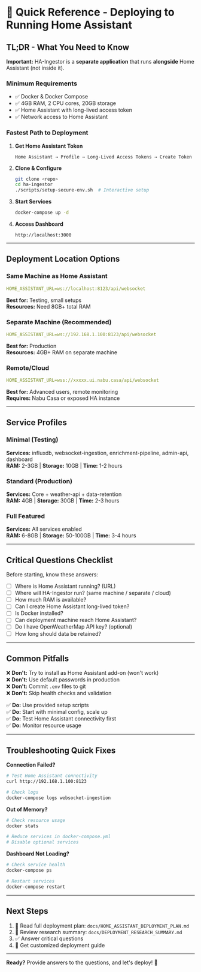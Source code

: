 # 🚀 Quick Reference - Deploying to Running Home Assistant

## TL;DR - What You Need to Know

**Important:** HA-Ingestor is a **separate application** that runs **alongside** Home Assistant (not inside it).

### Minimum Requirements
- ✅ Docker & Docker Compose
- ✅ 4GB RAM, 2 CPU cores, 20GB storage
- ✅ Home Assistant with long-lived access token
- ✅ Network access to Home Assistant

### Fastest Path to Deployment

1. **Get Home Assistant Token**
   ```
   Home Assistant → Profile → Long-Lived Access Tokens → Create Token
   ```

2. **Clone & Configure**
   ```bash
   git clone <repo>
   cd ha-ingestor
   ./scripts/setup-secure-env.sh  # Interactive setup
   ```

3. **Start Services**
   ```bash
   docker-compose up -d
   ```

4. **Access Dashboard**
   ```
   http://localhost:3000
   ```

---

## Deployment Location Options

### Same Machine as Home Assistant
```yaml
HOME_ASSISTANT_URL=ws://localhost:8123/api/websocket
```
**Best for:** Testing, small setups  
**Resources:** Need 8GB+ total RAM

### Separate Machine (Recommended)
```yaml
HOME_ASSISTANT_URL=ws://192.168.1.100:8123/api/websocket
```
**Best for:** Production  
**Resources:** 4GB+ RAM on separate machine

### Remote/Cloud
```yaml
HOME_ASSISTANT_URL=wss://xxxxx.ui.nabu.casa/api/websocket
```
**Best for:** Advanced users, remote monitoring  
**Requires:** Nabu Casa or exposed HA instance

---

## Service Profiles

### Minimal (Testing)
**Services:** influxdb, websocket-ingestion, enrichment-pipeline, admin-api, dashboard  
**RAM:** 2-3GB | **Storage:** 10GB | **Time:** 1-2 hours

### Standard (Production)
**Services:** Core + weather-api + data-retention  
**RAM:** 4GB | **Storage:** 30GB | **Time:** 2-3 hours

### Full Featured
**Services:** All services enabled  
**RAM:** 6-8GB | **Storage:** 50-100GB | **Time:** 3-4 hours

---

## Critical Questions Checklist

Before starting, know these answers:

- [ ] Where is Home Assistant running? (URL)
- [ ] Where will HA-Ingestor run? (same machine / separate / cloud)
- [ ] How much RAM is available?
- [ ] Can I create Home Assistant long-lived token?
- [ ] Is Docker installed?
- [ ] Can deployment machine reach Home Assistant?
- [ ] Do I have OpenWeatherMap API key? (optional)
- [ ] How long should data be retained?

---

## Common Pitfalls

❌ **Don't:** Try to install as Home Assistant add-on (won't work)  
❌ **Don't:** Use default passwords in production  
❌ **Don't:** Commit `.env` files to git  
❌ **Don't:** Skip health checks and validation  

✅ **Do:** Use provided setup scripts  
✅ **Do:** Start with minimal config, scale up  
✅ **Do:** Test Home Assistant connectivity first  
✅ **Do:** Monitor resource usage  

---

## Troubleshooting Quick Fixes

**Connection Failed?**
```bash
# Test Home Assistant connectivity
curl http://192.168.1.100:8123

# Check logs
docker-compose logs websocket-ingestion
```

**Out of Memory?**
```bash
# Check resource usage
docker stats

# Reduce services in docker-compose.yml
# Disable optional services
```

**Dashboard Not Loading?**
```bash
# Check service health
docker-compose ps

# Restart services
docker-compose restart
```

---

## Next Steps

1. 📖 Read full deployment plan: `docs/HOME_ASSISTANT_DEPLOYMENT_PLAN.md`
2. 🔬 Review research summary: `docs/DEPLOYMENT_RESEARCH_SUMMARY.md`
3. ✅ Answer critical questions
4. 🚀 Get customized deployment guide

---

**Ready?** Provide answers to the questions, and let's deploy! 🎉

